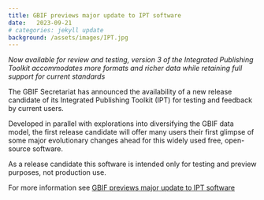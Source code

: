 ```yaml
---
title: GBIF previews major update to IPT software
date:   2023-09-21
# categories: jekyll update
background: /assets/images/IPT.jpg
---
```


*Now available for review and testing, version 3 of the Integrated Publishing Toolkit accommodates more
formats and richer data while retaining full support for current standards*

The GBIF Secretariat has announced the availability of a new release candidate of its Integrated Publishing Toolkit (IPT) 
for testing and feedback by current users.

Developed in parallel with explorations into diversifying the GBIF data model, the first release candidate will offer many users
their first glimpse of some major evolutionary changes ahead for this widely used free, open-source software.

As a release candidate this software is intended only for testing and preview purposes, not production use. 

For more information see [GBIF previews major update to IPT software](https://www.gbif.org/news/4AsCd7TXg6iCZh328H0yPp/gbif-previews-major-update-to-ipt-software)

